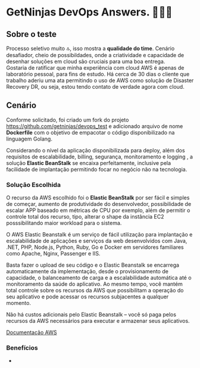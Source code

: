 # GetNinjas DevOps Answers. 🚀🚀🚀


## Sobre o teste
Processo seletivo muito 🔝, isso mostra a **qualidade do time**. Cenário desafiador, cheio de possibildades, onde a criatividade e capacidade de desenhar soluções em cloud são cruciais para uma boa entrega.<br>
Gostaria de ratificar que minha experiência com cloud AWS é apenas de laboratório pessoal, para fins de estudo. Há cerca de 30 dias o cliente que trabalho aderiu uma ata permitindo o uso de AWS como solução de Disaster Recovery DR, ou seja, estou tendo contato de verdade agora com cloud. 


## Cenário
Conforme solicitado, foi criado um fork do projeto https://github.com/getninjas/devops_test e adicionado arquivo de nome **Dockerfile** com o objetivo de empacotar o código disponibilizado na linguagem Golang.

Considerando o nível da aplicação disponibilizada para deploy, além dos requisitos de escalabilidade, billing, segurança, monitoramento e logging , a solução **Elastic BeanStalk** se encaixa perfeitamente, inclusive pela facilidade de implantação permitindo focar no negócio não na tecnologia. 

### Solução Escolhida 
O recurso da AWS escolhido foi o **Elastic BeanStalk** por ser fácil e simples de começar, aumento de produtividade do desenvolvedor, possibilidade de escalar APP baseado em métricas de CPU por exemplo, além de permitir o controle total dos recurso, tipo, alterar o shape da instância EC2 posssibilitando maior workload para o sistema. <br>

>
O AWS Elastic Beanstalk é um serviço de fácil utilização para implantação e escalabilidade de aplicações e serviços da web desenvolvidos com Java, .NET, PHP, Node.js, Python, Ruby, Go e Docker em servidores familiares como Apache, Nginx, Passenger e IIS.<br>

Basta fazer o upload de seu código e o Elastic Beanstalk se encarrega automaticamente da implementação, desde o provisionamento de capacidade, o balanceamento de carga e a escalabilidade automática até o monitoramento da saúde do aplicativo. Ao mesmo tempo, você mantém total controle sobre os recursos da AWS que possibilitam a operação do seu aplicativo e pode acessar os recursos subjacentes a qualquer momento.<br>

Não há custos adicionais pelo Elastic Beanstalk – você só paga pelos recursos da AWS necessários para executar e armazenar seus aplicativos.

[Documentação AWS](https://aws.amazon.com/pt/elasticbeanstalk/)
>

### Benefícios 
- 


